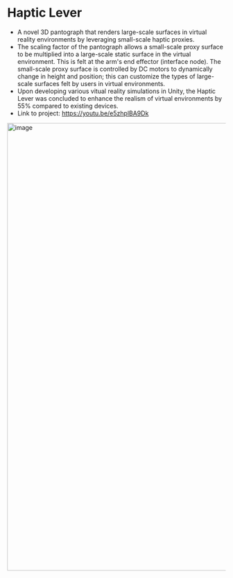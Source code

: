 # Haptic Lever
- A novel 3D pantograph that renders large-scale surfaces in virtual reality environments by leveraging small-scale haptic proxies.
- The scaling factor of the pantograph allows a small-scale proxy surface to be multiplied into a large-scale static surface in the virtual environment. This is felt at the arm's end effector (interface node). The small-scale proxy surface is controlled by DC motors to dynamically change in height and position; this can customize the types of large-scale surfaces felt by users in virtual environments.
- Upon developing various vitual reality simulations in Unity, the Haptic Lever was concluded to enhance the realism of virtual environments by 55% compared to existing devices.
- Link to project: https://youtu.be/e5zhplBA9Dk

<img width="1031" alt="image" src="https://github.com/user-attachments/assets/85a350c3-6922-48ac-9080-ae0ca00a0136" />
